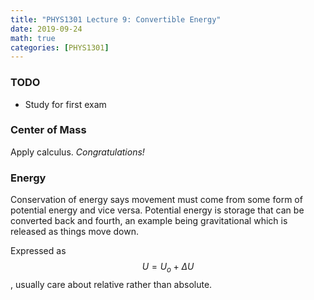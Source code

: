 ```yaml
---
title: "PHYS1301 Lecture 9: Convertible Energy"
date: 2019-09-24
math: true 
categories: [PHYS1301]
---
```


### TODO

- Study for first exam

### Center of Mass

Apply calculus. *Congratulations!*

### Energy
 
Conservation of energy says movement must come from some form of potential energy and vice versa. Potential energy is storage that can be converted back and fourth, an example being gravitational which is released as things move down.

Expressed as $$U=U_o + \Delta U$$, usually care about relative rather than absolute.